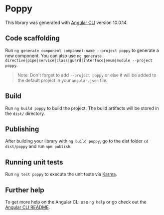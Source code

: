 # Poppy

This library was generated with [Angular CLI](https://github.com/angular/angular-cli) version 10.0.14.

## Code scaffolding

Run `ng generate component component-name --project poppy` to generate a new component. You can also use `ng generate directive|pipe|service|class|guard|interface|enum|module --project poppy`.
> Note: Don't forget to add `--project poppy` or else it will be added to the default project in your `angular.json` file. 

## Build

Run `ng build poppy` to build the project. The build artifacts will be stored in the `dist/` directory.

## Publishing

After building your library with `ng build poppy`, go to the dist folder `cd dist/poppy` and run `npm publish`.

## Running unit tests

Run `ng test poppy` to execute the unit tests via [Karma](https://karma-runner.github.io).

## Further help

To get more help on the Angular CLI use `ng help` or go check out the [Angular CLI README](https://github.com/angular/angular-cli/blob/master/README.md).
